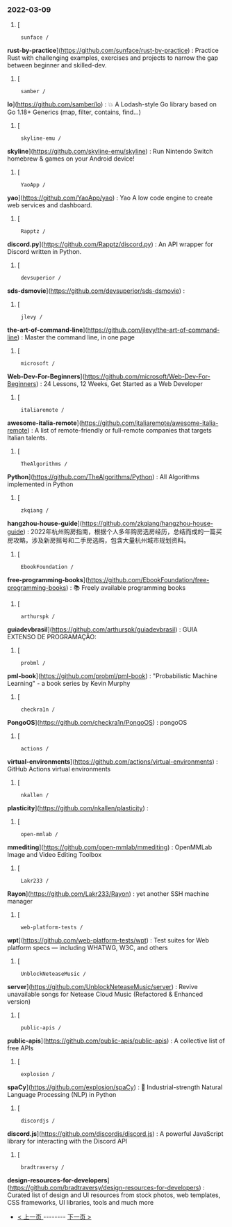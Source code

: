 ### 2022-03-09 
1. [
    

        sunface /
**rust-by-practice**](https://github.com/sunface/rust-by-practice) : Practice Rust with challenging examples, exercises and projects to narrow the gap between beginner and skilled-dev.
1. [
    

        samber /
**lo**](https://github.com/samber/lo) : 💥 A Lodash-style Go library based on Go 1.18+ Generics (map, filter, contains, find...)
1. [
    

        skyline-emu /
**skyline**](https://github.com/skyline-emu/skyline) : Run Nintendo Switch homebrew & games on your Android device!
1. [
    

        YaoApp /
**yao**](https://github.com/YaoApp/yao) : Yao A low code engine to create web services and dashboard.
1. [
    

        Rapptz /
**discord.py**](https://github.com/Rapptz/discord.py) : An API wrapper for Discord written in Python.
1. [
    

        devsuperior /
**sds-dsmovie**](https://github.com/devsuperior/sds-dsmovie) : 
1. [
    

        jlevy /
**the-art-of-command-line**](https://github.com/jlevy/the-art-of-command-line) : Master the command line, in one page
1. [
    

        microsoft /
**Web-Dev-For-Beginners**](https://github.com/microsoft/Web-Dev-For-Beginners) : 24 Lessons, 12 Weeks, Get Started as a Web Developer
1. [
    

        italiaremote /
**awesome-italia-remote**](https://github.com/italiaremote/awesome-italia-remote) : A list of remote-friendly or full-remote companies that targets Italian talents.
1. [
    

        TheAlgorithms /
**Python**](https://github.com/TheAlgorithms/Python) : All Algorithms implemented in Python
1. [
    

        zkqiang /
**hangzhou-house-guide**](https://github.com/zkqiang/hangzhou-house-guide) : 2022年杭州购房指南，根据个人多年购房选房经历，总结而成的一篇买房攻略，涉及新房摇号和二手房选购，包含大量杭州城市规划资料。
1. [
    

        EbookFoundation /
**free-programming-books**](https://github.com/EbookFoundation/free-programming-books) : 📚 Freely available programming books
1. [
    

        arthurspk /
**guiadevbrasil**](https://github.com/arthurspk/guiadevbrasil) : GUIA EXTENSO DE PROGRAMAÇÃO:
1. [
    

        probml /
**pml-book**](https://github.com/probml/pml-book) : "Probabilistic Machine Learning" - a book series by Kevin Murphy
1. [
    

        checkra1n /
**PongoOS**](https://github.com/checkra1n/PongoOS) : pongoOS
1. [
    

        actions /
**virtual-environments**](https://github.com/actions/virtual-environments) : GitHub Actions virtual environments
1. [
    

        nkallen /
**plasticity**](https://github.com/nkallen/plasticity) : 
1. [
    

        open-mmlab /
**mmediting**](https://github.com/open-mmlab/mmediting) : OpenMMLab Image and Video Editing Toolbox
1. [
    

        Lakr233 /
**Rayon**](https://github.com/Lakr233/Rayon) : yet another SSH machine manager
1. [
    

        web-platform-tests /
**wpt**](https://github.com/web-platform-tests/wpt) : Test suites for Web platform specs — including WHATWG, W3C, and others
1. [
    

        UnblockNeteaseMusic /
**server**](https://github.com/UnblockNeteaseMusic/server) : Revive unavailable songs for Netease Cloud Music (Refactored & Enhanced version)
1. [
    

        public-apis /
**public-apis**](https://github.com/public-apis/public-apis) : A collective list of free APIs
1. [
    

        explosion /
**spaCy**](https://github.com/explosion/spaCy) : 💫 Industrial-strength Natural Language Processing (NLP) in Python
1. [
    

        discordjs /
**discord.js**](https://github.com/discordjs/discord.js) : A powerful JavaScript library for interacting with the Discord API
1. [
    

        bradtraversy /
**design-resources-for-developers**](https://github.com/bradtraversy/design-resources-for-developers) : Curated list of design and UI resources from stock photos, web templates, CSS frameworks, UI libraries, tools and much more 

- [ < 上一页 ](https://github.com/able8/github-trending-daily-record/blob/master/2022-03-08.md) -------- [ 下一页 > ](https://github.com/able8/github-trending-daily-record/blob/master/2022-03-10.md)